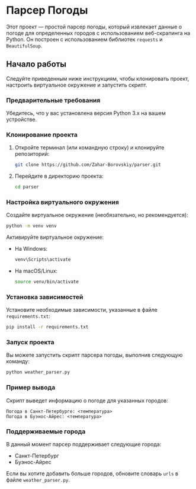 # Парсер Погоды

Этот проект — простой парсер погоды, который извлекает данные о погоде для определенных городов с использованием веб-скрапинга на Python. Он построен с использованием библиотек `requests` и `BeautifulSoup`.

## Начало работы

Следуйте приведенным ниже инструкциям, чтобы клонировать проект, настроить виртуальное окружение и запустить скрипт.

### Предварительные требования

Убедитесь, что у вас установлена версия Python 3.x на вашем устройстве.

### Клонирование проекта

1. Откройте терминал (или командную строку) и клонируйте репозиторий:
   ```bash
   git clone https://github.com/Zahar-Borovskiy/parser.git
   ```
2. Перейдите в директорию проекта:
   ```bash
   cd parser
   ```

### Настройка виртуального окружения

Создайте виртуальное окружение (необязательно, но рекомендуется):
```bash
python -m venv venv
```
Активируйте виртуальное окружение:

- На Windows:
   ```bash
   venv\Scripts\activate
   ```
- На macOS/Linux:
   ```bash
   source venv/bin/activate
   ```

### Установка зависимостей

Установите необходимые зависимости, указанные в файле `requirements.txt`:
```bash
pip install -r requirements.txt
```

### Запуск проекта

Вы можете запустить скрипт парсера погоды, выполнив следующую команду:
```bash
python weather_parser.py
```

### Пример вывода

Скрипт выведет информацию о погоде для указанных городов:
```
Погода в Санкт-Петербурге: <температура>
Погода в Буэнос-Айрес: <температура>
```

### Поддерживаемые города

В данный момент парсер поддерживает следующие города:

- Санкт-Петербург
- Буэнос-Айрес

Если вы хотите добавить больше городов, обновите словарь `urls` в файле `weather_parser.py`.
```
